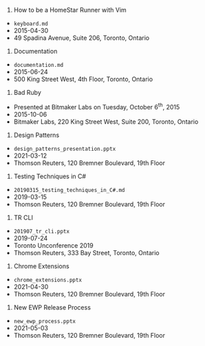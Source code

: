 1. How to be a HomeStar Runner with Vim
  * `keyboard.md`
  * 2015-04-30
  * 49 Spadina Avenue, Suite 206, Toronto, Ontario
1. Documentation
  * `documentation.md`
  * 2015-06-24
  * 500 King Street West, 4th Floor, Toronto, Ontario
1. Bad Ruby
  * Presented at Bitmaker Labs on Tuesday, October 6<sup>th</sup>, 2015
  * 2015-10-06
  * Bitmaker Labs, 220 King Street West, Suite 200, Toronto, Ontario
1. Design Patterns
  * `design_patterns_presentation.pptx`
  * 2021-03-12
  * Thomson Reuters, 120 Bremner Boulevard, 19th Floor
1. Testing Techniques in C#
  * `20190315_testing_techniques_in_C#.md`
  * 2019-03-15
  * Thomson Reuters, 120 Bremner Boulevard, 19th Floor
1. TR CLI
  * `201907_tr_cli.pptx`
  * 2019-07-24
  * Toronto Unconference 2019
  * Thomson Reuters, 333 Bay Street, Toronto, Ontario
1. Chrome Extensions
  * `chrome_extensions.pptx`
  * 2021-04-30
  * Thomson Reuters, 120 Bremner Boulevard, 19th Floor
1. New EWP Release Process
  * `new_ewp_process.pptx`
  * 2021-05-03
  * Thomson Reuters, 120 Bremner Boulevard, 19th Floor
